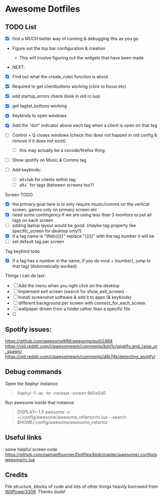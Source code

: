 # Awesome Dotfiles

## TODO List
- [x] find a MUCH better way of running & debugging this as you go
- Figure out the top bar configuration & creation
  - This will involve figuring out the widgets that have been made


- NEXT:
- [x] Find out what the create_rules function is about. 
- [x] Required to get clientbuttons working (click to focus etc)

- [x] add startup_errors check (look in old rc.lua)

- [x] get taglist_buttons working

- [x] Keybinds to open windows
- [x] Add the "dot" indicator above each tag when a client is open on that tag
- [ ] Control + Q closes windows (check this does not happen in old config & remove if it does not exist)
  - [ ] this may actually be a vscode/firefox thing
- [ ] Show spotify on Music & Comms tag
- [ ] Add keybinds:
  - [ ] alt+tab for clients within tag
  - [ ] alt+` for tags (between screens too?)

Screen TODO
- [x] the primary goal here is to only require music/comms on the vertical screen, games only on primary screen etc
- [x] need some contingency if we are using less than 3 monitors to put all tags on each screen
- [ ] adding laptop layout would be good. (maybe tag property like specific_screen for desktop only?)
- [x] if a tag name is "Web{{i}}" replace "{{i}}" with the tag number it will be
- [ ] set default tag per screen

Tag keybind todo
- [x] If a tag has a number in the name, if you do mod + (number), jump to that tag) (Automatically worked)

Things I can do last:
- [ ] Add the menu when you right click on the desktop
- [ ] Implement exit screen (search for show_exit_screen)
- [ ] Install screenshot software & add it to apps (& keybinds)
- [ ] different background per screen with connect_for_each_screen
- [ ] wallpaper driven from a folder rather than a specific file
- [ ] 

## Spotify issues:
https://github.com/awesomeWM/awesome/pull/2484
https://old.reddit.com/r/awesomewm/comments/bztj1c/spotify_and_raise_or_spawn/
https://old.reddit.com/r/awesomewm/comments/d8r74k/detecting_spotify/

## Debug commands
Open the Xephyr instance:
> Xephyr :1 -ac -br -noreset -screen 960x540

Run awesome inside that instance:
> DISPLAY=:1.0 awesome -c ~/.config/awesome/awesome_refactor/rc.lua --search $HOME/.config/awesome/awesome_refactor

## Useful links
some helpful screen code https://github.com/raphaelfournier/Dotfiles/blob/master/awesome/.config/awesome/rc.lua

## Credits

File structure, blocks of code and lots of other things heavily borrowed from [WillPower3309](https://github.com/WillPower3309/awesome-dotfiles). Thanks dude!
